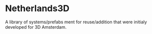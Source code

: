 # Netherlands3D

A library of systems/prefabs ment for reuse/addition that were initialy developed for 3D Amsterdam.
